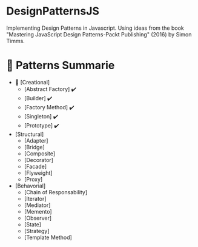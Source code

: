 # DesignPatternsJS

Implementing Design Patterns in Javascript. Using ideas from the book "Mastering JavaScript Design Patterns-Packt Publishing" (2016) by Simon Timms.

#  :book: Patterns Summarie
- :construction_worker: [Creational]
    - [Abstract Factory] :heavy_check_mark:
    - [Builder] :heavy_check_mark:
    - [Factory Method] :heavy_check_mark:
    - [Singleton] :heavy_check_mark:
    - [Prototype] :heavy_check_mark:
- [Structural]
    - [Adapter]
    - [Bridge]
    - [Composite]
    - [Decorator]
    - [Facade]
    - [Flyweight]
    - [Proxy]
- [Behavorial]
    - [Chain of Responsability]
    - [Iterator]
    - [Mediator]
    - [Memento]
    - [Observer]
    - [State]
    - [Strategy]
    - [Template Method]

